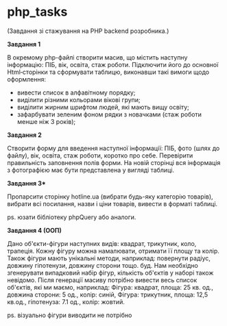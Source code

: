 # php_tasks
(Завдання зі стажування на PHP backend розробника.)

<b>Завдання 1</b>

В окремому php-файлі створити масив, що містить наступну інформацію: ПІБ, вік, освіта, стаж роботи. Підключити його до основної Html‐сторінки та сформувати таблицю, виконавши такі вимоги щодо оформлення:
<ul>
<li>вивести список в алфавітному порядку;</li>
<li>виділити різними кольорами вікові групи;</li>
<li>виділити жирним шрифтом людей, які мають вищу освіту;</li>
<li>зафарбувати зеленим фоном рядки з новачками (стаж роботи менше ніж 3 років);</li>
</ul>

<b>Завдання 2</b>

<p>Створити форму для введення наступної інформації: ПІБ, фото (шлях до файлу), вік, освіта, стаж роботи, коротко про себе. Перевірити правильність заповнення полів форми. На новій сторінці вся інформація з фотографією має бути представлена у вигляді таблиці.</p>


<b>Завдання 3*</b>

<p>Пропарсити сторінку hotline.ua (вибрати будь-яку категорію товарів), вибрати всі посилання, назви і ціни товарів, вивести в форматі таблиці. 

ps. юзати бібліотеку phpQuery або аналоги.</p>


<b>Завдання 4 (ООП)</b>

<p>Дано об'єкти-фігури наступних видів: квадрат, трикутник, коло, трапеція. Кожну фігуру можна намалювати, отримати її площу та колір. Також фігури мають унікальні методи, наприклад: повернути радіус, довжину гіпотенузи, довжину сторони тощо. буд. Нам необхідно згенерувати випадковий набір фігур, кількість об'єктів у наборі також невідомо. Після генерації масиву потрібно вивести весь список об'єктів, які ми маємо, наприклад: Фігура: квадрат, площа: 25 кв. од., довжина сторони: 5 од., колір: синій, Фігура: трикутник, площа: 12,5 кв.од., гіпотенуза: 7.1 од., колір: жовтий.

ps. візуально фігури виводити не потрібно</p>

